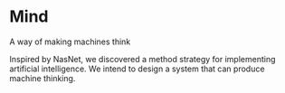 # Mind
A way of making machines think

Inspired by NasNet, we discovered a method strategy for implementing artificial intelligence. We intend to design a system that can produce machine thinking.
